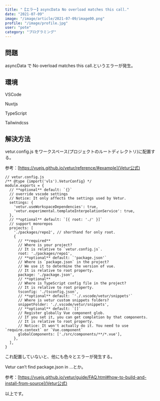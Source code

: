 ```yaml
---
title: "【エラー】asyncData No overload matches this call."
date: "2021-07-09"
image: "/image/article/2021-07-09/image00.png"
profile: "/image/profile.jpg"
user: "pote"
category: "プログラミング"
---
```


## 問題

asyncData で No overload matches this call.というエラーが発生。

## 環境

VSCode

Nuxtjs

TypeScript

Tailwindcss

## 解決方法

vetur.config.js をワークスペース(プロジェクトのルートディレクトリ)に配置する。

参考：[https://vuejs.github.io/vetur/reference/#example](Vetur公式)

```
// vetur.config.js
/** @type {import('vls').VeturConfig} */
module.exports = {
  // **optional** default: `{}`
  // override vscode settings
  // Notice: It only affects the settings used by Vetur.
  settings: {
    'vetur.useWorkspaceDependencies': true,
    'vetur.experimental.templateInterpolationService': true,
  },
  // **optional** default: `[{ root: './' }]`
  // support monorepos
  projects: [
    './packages/repo2', // shorthand for only root.
    {
      // **required**
      // Where is your project?
      // It is relative to `vetur.config.js`.
      root: './packages/repo1',
      // **optional** default: `'package.json'`
      // Where is `package.json` in the project?
      // We use it to determine the version of vue.
      // It is relative to root property.
      package: './package.json',
      // **optional**
      // Where is TypeScript config file in the project?
      // It is relative to root property.
      tsconfig: './tsconfig.json',
      // **optional** default: `'./.vscode/vetur/snippets'`
      // Where is vetur custom snippets folders?
      snippetFolder: './.vscode/vetur/snippets',
      // **optional** default: `[]`
      // Register globally Vue component glob.
      // If you set it, you can get completion by that components.
      // It is relative to root property.
      // Notice: It won't actually do it. You need to use `require.context` or `Vue.component`
      globalComponents: ['./src/components/**/*.vue'],
    },
  ],
}
```

これ配置していないと、他にも色々とエラーが発生する。

Vetur can’t find package.json in ...とか。

参考：[https://vuejs.github.io/vetur/guide/FAQ.html#how-to-build-and-install-from-source](Vetur公式)

以上です。
